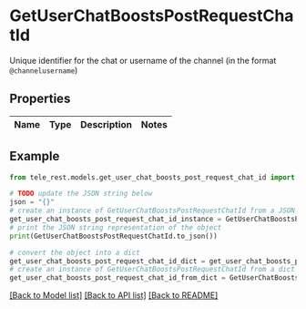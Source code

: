 # GetUserChatBoostsPostRequestChatId

Unique identifier for the chat or username of the channel (in the format `@channelusername`)

## Properties

Name | Type | Description | Notes
------------ | ------------- | ------------- | -------------

## Example

```python
from tele_rest.models.get_user_chat_boosts_post_request_chat_id import GetUserChatBoostsPostRequestChatId

# TODO update the JSON string below
json = "{}"
# create an instance of GetUserChatBoostsPostRequestChatId from a JSON string
get_user_chat_boosts_post_request_chat_id_instance = GetUserChatBoostsPostRequestChatId.from_json(json)
# print the JSON string representation of the object
print(GetUserChatBoostsPostRequestChatId.to_json())

# convert the object into a dict
get_user_chat_boosts_post_request_chat_id_dict = get_user_chat_boosts_post_request_chat_id_instance.to_dict()
# create an instance of GetUserChatBoostsPostRequestChatId from a dict
get_user_chat_boosts_post_request_chat_id_from_dict = GetUserChatBoostsPostRequestChatId.from_dict(get_user_chat_boosts_post_request_chat_id_dict)
```
[[Back to Model list]](../README.md#documentation-for-models) [[Back to API list]](../README.md#documentation-for-api-endpoints) [[Back to README]](../README.md)



